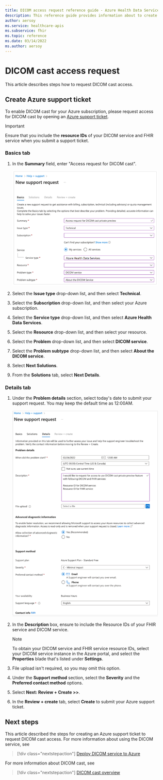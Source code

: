 ```yaml
---
title: DICOM access request reference guide - Azure Health Data Services
description: This reference guide provides information about to create an Azure support ticket to request DICOM cast access.
author: aersoy
ms.service: healthcare-apis
ms.subservice: fhir
ms.topic: reference
ms.date: 03/14/2022
ms.author: aersoy
---
```


# DICOM cast access request

This article describes steps how to request DICOM cast access.

## Create Azure support ticket

To enable DICOM cast for your Azure subscription, please request access for DICOM cast by opening an [Azure support ticket](https://azure.microsoft.com/support/create-ticket/). 

> [!IMPORTANT]
> Ensure that you include the **resource IDs** of your DICOM service and FHIR service when you submit a support ticket.

### Basics tab

1. In the **Summary** field, enter  "Access request for DICOM cast".
 
   [ ![Screenshot of basic tab in new support request.](media/new-support-request-basic-tab.png) ](media/new-support-request-basic-tab.png#lightbox)

1. Select the **Issue type** drop-down list, and then select **Technical**.
1. Select the **Subscription** drop-down list, and then select your Azure subscription.
1. Select the **Service type** drop-down list, and then select **Azure Health Data Services**.
1. Select the **Resource** drop-down list, and then select your resource.
1. Select the **Problem** drop-down list, and then select **DICOM service**.
1. Select the **Problem subtype** drop-down list, and then select **About the DICOM service**.
1. Select **Next Solutions**.
1. From the **Solutions** tab, select **Next Details**.

### Details tab

1. Under the **Problem details** section, select today's date to submit your support request. You may keep the default time as 12:00AM.

   [ ![Screenshot of details tab in new support request.](media/new-support-request-details-tab.png) ](media/new-support-request-details-tab.png#lightbox)

1. In the **Description** box, ensure to include the Resource IDs of your FHIR service and DICOM service.

   > [!NOTE]
   > To obtain your DICOM service and FHIR service resource IDs, select your DICOM service instance in the Azure portal, and select the **Properties** blade that's listed under **Settings**.

1. File upload isn't required, so you may omit this option.
1. Under the **Support method** section, select the **Severity** and the **Preferred contact method** options.
1. Select **Next: Review + Create >>**.
1. In the **Review + create** tab, select **Create** to submit your Azure support ticket. 


## Next steps

This article described the steps for creating an Azure support ticket to request DICOM cast access. For more information about using the DICOM service, see

>[!div class="nextstepaction"]
>[Deploy DICOM service to Azure](deploy-dicom-services-in-azure.md)

For more information about DICOM cast, see

>[!div class="nextstepaction"]
>[DICOM cast overview](dicom-cast-overview.md)
